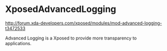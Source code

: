 # XposedAdvancedLogging

http://forum.xda-developers.com/xposed/modules/mod-advanced-logging-t3472533

Advanced Logging is a Xposed to provide more transparency to applications.

